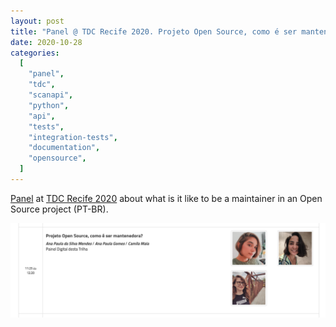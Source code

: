 ```yaml
---
layout: post
title: "Panel @ TDC Recife 2020. Projeto Open Source, como é ser mantenedora?"
date: 2020-10-28
categories:
  [
    "panel",
    "tdc",
    "scanapi",
    "python",
    "api",
    "tests",
    "integration-tests",
    "documentation",
    "opensource",
  ]
---
```


[Panel](https://thedevconf.com/tdc/2020/recifeonline/trilha-python) at
[TDC Recife 2020](https://thedevconf.com/tdc/2020/recifeonline/trilhas) about what is it like to
be a maintainer in an Open Source project (PT-BR).

<p align="center">
  <img
    src="/assets/images/panel-tdc-recife-2020.png"
    width="900"
    alt="Panel TDC"
  >
</p>
